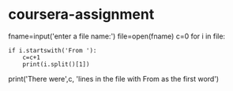 # coursera-assignment

fname=input('enter a file name:')
file=open(fname)
c=0
for i in file:
   
    if i.startswith('From '):
        c=c+1
        print(i.split()[1])
print('There were',c, 'lines in the file with From as the first word')
